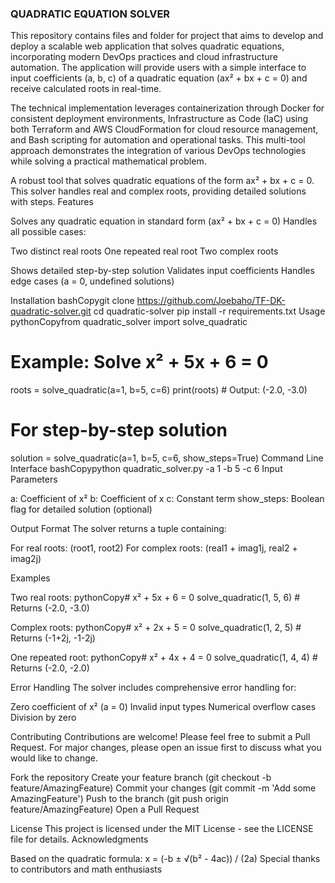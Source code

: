 ### QUADRATIC EQUATION SOLVER

This repository contains files and folder for project that  aims to develop and deploy a scalable web application that solves quadratic equations, incorporating modern DevOps practices and cloud infrastructure automation. 
The application will provide users with a simple interface to input coefficients (a, b, c) of a quadratic equation (ax² + bx + c = 0) and receive calculated roots in real-time.

The technical implementation leverages containerization through Docker for consistent deployment environments, Infrastructure as Code (IaC) using both Terraform and AWS CloudFormation for cloud resource management, and Bash scripting for automation and operational tasks. 
This multi-tool approach demonstrates the integration of various DevOps technologies while solving a practical mathematical problem. 

A robust tool that solves quadratic equations of the form ax² + bx + c = 0. This solver handles real and complex roots, providing detailed solutions with steps.
Features

Solves any quadratic equation in standard form (ax² + bx + c = 0)
Handles all possible cases:

Two distinct real roots
One repeated real root
Two complex roots


Shows detailed step-by-step solution
Validates input coefficients
Handles edge cases (a = 0, undefined solutions)

Installation
bashCopygit clone https://github.com/Joebaho/TF-DK-quadratic-solver.git
cd quadratic-solver
pip install -r requirements.txt
Usage
pythonCopyfrom quadratic_solver import solve_quadratic

# Example: Solve x² + 5x + 6 = 0
roots = solve_quadratic(a=1, b=5, c=6)
print(roots)  # Output: (-2.0, -3.0)

# For step-by-step solution
solution = solve_quadratic(a=1, b=5, c=6, show_steps=True)
Command Line Interface
bashCopypython quadratic_solver.py -a 1 -b 5 -c 6
Input Parameters

a: Coefficient of x²
b: Coefficient of x
c: Constant term
show_steps: Boolean flag for detailed solution (optional)

Output Format
The solver returns a tuple containing:

For real roots: (root1, root2)
For complex roots: (real1 + imag1j, real2 + imag2j)

Examples

Two real roots:
pythonCopy# x² + 5x + 6 = 0
solve_quadratic(1, 5, 6)  # Returns (-2.0, -3.0)

Complex roots:
pythonCopy# x² + 2x + 5 = 0
solve_quadratic(1, 2, 5)  # Returns (-1+2j, -1-2j)

One repeated root:
pythonCopy# x² + 4x + 4 = 0
solve_quadratic(1, 4, 4)  # Returns (-2.0, -2.0)


Error Handling
The solver includes comprehensive error handling for:

Zero coefficient of x² (a = 0)
Invalid input types
Numerical overflow cases
Division by zero

Contributing
Contributions are welcome! Please feel free to submit a Pull Request. For major changes, please open an issue first to discuss what you would like to change.

Fork the repository
Create your feature branch (git checkout -b feature/AmazingFeature)
Commit your changes (git commit -m 'Add some AmazingFeature')
Push to the branch (git push origin feature/AmazingFeature)
Open a Pull Request

License
This project is licensed under the MIT License - see the LICENSE file for details.
Acknowledgments

Based on the quadratic formula: x = (-b ± √(b² - 4ac)) / (2a)
Special thanks to contributors and math enthusiasts
